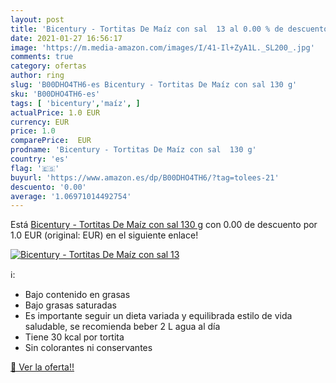 ```yaml
---
layout: post
title: 'Bicentury - Tortitas De Maíz con sal  13 al 0.00 % de descuento'
date: 2021-01-27 16:56:17
image: 'https://m.media-amazon.com/images/I/41-Il+ZyA1L._SL200_.jpg'
comments: true
category: ofertas
author: ring
slug: 'B00DHO4TH6-es Bicentury - Tortitas De Maíz con sal 130 g'
sku: 'B00DHO4TH6-es'
tags: [ 'bicentury','maíz', ]
actualPrice: 1.0 EUR
currency: EUR
price: 1.0
comparePrice:  EUR
prodname: 'Bicentury - Tortitas De Maíz con sal  130 g'
country: 'es'
flag: '🇪🇸'
buyurl: 'https://www.amazon.es/dp/B00DHO4TH6/?tag=tolees-21'
descuento: '0.00'
average: '1.06971014492754'
---
```


Está [Bicentury - Tortitas De Maíz con sal  130 g](https://www.amazon.es/dp/B00DHO4TH6/?tag=tolees-21) con 0.00 de descuento por 1.0 EUR (original:  EUR) en el siguiente enlace!

[![Bicentury - Tortitas De Maíz con sal  13](https://m.media-amazon.com/images/I/41-Il+ZyA1L._SL200_.jpg)](https://www.amazon.es/dp/B00DHO4TH6/?tag=tolees-21)

ℹ️:

- Bajo contenido en grasas
- Bajo grasas saturadas
- Es importante seguir un dieta variada y equilibrada estilo de vida saludable, se recomienda beber 2 L agua al día
- Tiene 30 kcal por tortita
- Sin colorantes ni conservantes

[🛒 Ver la oferta!!](https://www.amazon.es/dp/B00DHO4TH6/?tag=tolees-21)
